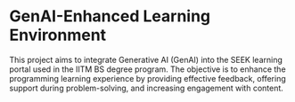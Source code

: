 # GenAI-Enhanced Learning Environment

This project aims to integrate Generative AI (GenAI) into the SEEK learning portal used in the IITM BS degree program. 
The objective is to enhance the programming learning experience by providing effective feedback, 
offering support during problem-solving, and increasing engagement with content.
